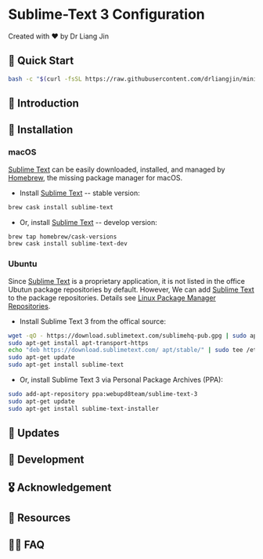 # Sublime-Text 3 Configuration
Created with :heart: by Dr Liang Jin

## :rocket: Quick Start
```bash
bash -c "$(curl -fsSL https://raw.githubusercontent.com/drliangjin/mini-sublime/master/tools/install)"
```

## :scroll: Introduction

## :construction: Installation
### macOS
[Sublime Text](https://www.sublimetext.com/) can be easily downloaded, installed, and managed by [Homebrew](https://brew.sh/), the missing package manager for macOS.
- Install [Sublime Text](https://www.sublimetext.com/) -- stable version:
```bash
brew cask install sublime-text
```
- Or, install [Sublime Text](https://www.sublimetext.com/) -- develop version:
```bash
brew tap homebrew/cask-versions
brew cask install sublime-text-dev
```
### Ubuntu
Since [Sublime Text](https://www.sublimetext.com/) is a proprietary application, it is not listed in the office Ubutun package repositories by default. However, We can add [Sublime Text](https://www.sublimetext.com/) to the package repositories. Details see [Linux Package Manager Repositories](https://www.sublimetext.com/docs/3/linux_repositories.html).
- Install Sublime Text 3 from the offical source:
```bash
wget -qO - https://download.sublimetext.com/sublimehq-pub.gpg | sudo apt-key add -
sudo apt-get install apt-transport-https
echo "deb https://download.sublimetext.com/ apt/stable/" | sudo tee /etc/apt/sources.list.d/sublime-text.list
sudo apt-get update
sudo apt-get install sublime-text
```
- Or, install Sublime Text 3 via Personal Package Archives (PPA):
```bash
sudo add-apt-repository ppa:webupd8team/sublime-text-3
sudo apt-get update
sudo apt-get install sublime-text-installer
```
## :loudspeaker: Updates

## :construction: Development

## :medal_military: Acknowledgement

## :open_book: Resources

## :raising_hand_woman: FAQ
